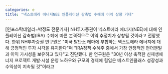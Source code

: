 ```yaml
---
categories: e
title: "넥스트에라 에너지NEE 인플레이션 감축법 수혜에 이익 상향 기대"
---
```

[인포스탁데일리=박정도 전문기자] NH투자증권이 넥스트에라 에너지(NEE)에 대해 인플레이션 감축법(IRA) 수혜에 따른 본격적으로 이익 추정치가 상향될 것이라고 전망했다. 한위 NH투자증권 연구원은 "미국 탈탄소 테마에 부합하는 넥스트에라 에너지에 대해 긍정적인 투자 시각을 유지한다"며 "IRA정책 수혜주 중에서 가장 안정적인 펀더멘털과 이익 가시성을 보유하고 있다"고 진단했다. 한 연구원은 "30년 이상 축적한 신재생에너지 프로젝트 개발·시설 운영 노하우와 규모의 경제에 힘입은 베스트인클래스 성장성과 수익성이 지속될 것"이라고